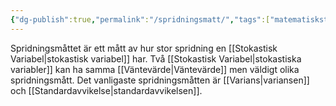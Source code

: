 ```yaml
---
{"dg-publish":true,"permalink":"/spridningsmatt/","tags":["matematiskstatistik"]}
---
```


Spridningsmåttet är ett mått av hur stor spridning en [[Stokastisk Variabel\|stokastisk variabel]] har. Två [[Stokastisk Variabel\|stokastiska variabler]] kan ha samma [[Väntevärde\|Väntevärde]] men väldigt olika spridningsmått. Det vanligaste spridningsmåtten är [[Varians\|variansen]] och [[Standardavvikelse\|standardavvikelsen]].